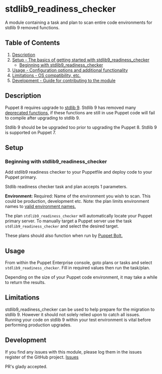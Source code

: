 # stdlib9_readiness_checker

A module containing a task and plan to scan entire code environments for stdlib 9 removed functions. 

## Table of Contents

1. [Description](#description)
1. [Setup - The basics of getting started with stdlib9_readiness_checker](#setup)
    * [Beginning with stdlib9_readiness_checker](#beginning-with-stdlib9_readiness_checker)
1. [Usage - Configuration options and additional functionality](#usage)
1. [Limitations - OS compatibility, etc.](#limitations)
1. [Development - Guide for contributing to the module](#development)

## Description

Puppet 8 requires upgrade to [stdlib 9][2]. Stdlib 9 has removed many [deprecated functions][1], if these functions are still in use Puppet code will fail to compile after upgrading to stdlib 9. 

Stdlib 9 should be be upgraded too prior to upgrading the Puppet 8. Stdlib 9 is supported on Puppet 7. 


## Setup

### Beginning with stdlib9_readiness_checker

Add stdlib9 readiness checker to your Puppetfile and deploy code to your Puppet primary.

Stdlib readiness checker task and plan accepts 1 parameters. 

**Environment:** Required: Name of the environment you wish to scan. This could be production, development etc. Note: the plan limits environment names to [valid environment names.][5]

The plan `stdlib9_readiness_checker` will automatically locate your Puppet primary server. To manually target a Puppet server use the task `stdlib9_readiness_checker` and select the desired target. 

These plans should also function when run by [Puppet Bolt.][4]

## Usage

From within the Puppet Enterprise console, goto plans or tasks and select `stdlib9_readiness_checker`. Fill in required values then run the task/plan.

Depending on the size of your Puppet code environment, it may take a while to return the results.

## Limitations

stdlib9_readiness_checker can be used to help prepare for the migration to stdlib 9. However it should not solely relied upon to catch all issues. Running your code on stdlib 9 within your test environment is vital before performing production upgrades.

## Development

If you find any issues with this module, please log them in the issues register of the GitHub project. [Issues][3]

PR's glady accepted. 

[1]: https://dev.to/puppet/deprecation-of-puppetlabs-stdlib-functions-3cj8
[2]: https://forge.puppet.com/modules/puppetlabs/stdlib/readme
[3]: https://github.com/benjamin-robertson/stdlib9_readiness_checker/issues
[4]: https://www.puppet.com/docs/bolt/latest/bolt.html
[5]: https://www.puppet.com/docs/puppet/latest/lang_reserved.html#lang_acceptable_char-environment-names